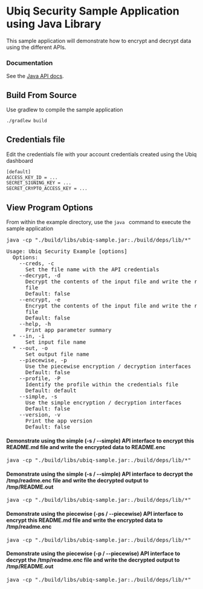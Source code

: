 # Ubiq Security Sample Application using Java Library

This sample application will demonstrate how to encrypt and decrypt data using the different APIs.


### Documentation

See the [Java API docs](https://dev.ubiqsecurity.com/docs/api).

## Build From Source

Use gradlew to compile the sample application

```sh
./gradlew build
```

## Credentials file

Edit the credentials file with your account credentials created using the Ubiq dashboard

```sh
[default]
ACCESS_KEY_ID = ...
SECRET_SIGNING_KEY = ...
SECRET_CRYPTO_ACCESS_KEY = ...
```
## View Program Options

From within the example directory, use the ```java ``` command to execute the sample application

<pre>
java -cp "./build/libs/ubiq-sample.jar:./build/deps/lib/*"  UbiqSample -h 
</pre>

<pre>
Usage: Ubiq Security Example [options]
  Options:
    --creds, -c
      Set the file name with the API credentials
    --decrypt, -d
      Decrypt the contents of the input file and write the results to output 
      file 
      Default: false
    --encrypt, -e
      Encrypt the contents of the input file and write the results to output 
      file 
      Default: false
    --help, -h
      Print app parameter summary
  * --in, -i
      Set input file name
  * --out, -o
      Set output file name
    --piecewise, -p
      Use the piecewise encryption / decryption interfaces
      Default: false
    --profile, -P
      Identify the profile within the credentials file
      Default: default
    --simple, -s
      Use the simple encryption / decryption interfaces
      Default: false
    --version, -v
      Print the app version
      Default: false
</pre>


#### Demonstrate using the simple (-s / --simple) API interface to encrypt this README.md file and write the encrypted data to README.enc

<pre>
java -cp "./build/libs/ubiq-sample.jar:./build/deps/lib/*"  UbiqSample -i README.md -o /tmp/readme.enc -e -s -c credentials
</pre>

#### Demonstrate using the simple (-s / --simple) API interface to decrypt the /tmp/readme.enc file and write the decrypted output to /tmp/README.out

<pre>
java -cp "./build/libs/ubiq-sample.jar:./build/deps/lib/*"  UbiqSample -i /tmp/readme.enc -o /tmp/README.out -d -s -c credentials
</pre>

#### Demonstrate using the piecewise (-ps / --piecewise) API interface to encrypt this README.md file and write the encrypted data to /tmp/readme.enc

<pre>
java -cp "./build/libs/ubiq-sample.jar:./build/deps/lib/*"  UbiqSample -i README.md -o /tmp/readme.enc -e -p -c credentials
</pre>

#### Demonstrate using the piecewise (-p / --piecewise) API interface to decrypt the /tmp/readme.enc file and write the decrypted output to /tmp/README.out

<pre>
java -cp "./build/libs/ubiq-sample.jar:./build/deps/lib/*"  UbiqSample -i /tmp/readme.enc -o /tmp/README.out -d -p -c credentials 
</pre>


